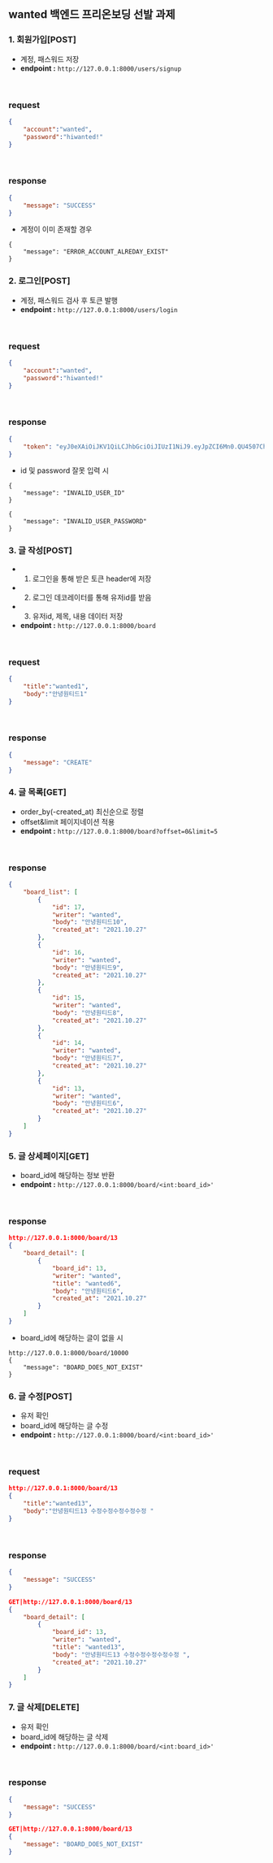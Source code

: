 ## wanted 백엔드 프리온보딩 선발 과제
   
### 1. 회원가입[POST]
- 계정, 패스워드 저장
- **endpoint :** ```http://127.0.0.1:8000/users/signup```

<br>

### **request**
```json
{
    "account":"wanted",
    "password":"hiwanted!"
}
```
<br>

### **response**
```json
{
    "message": "SUCCESS"
}
```
- 계정이 이미 존재할 경우
```
{
    "message": "ERROR_ACCOUNT_ALREDAY_EXIST"
}
```


### 2. 로그인[POST]
- 계정, 패스워드 검사 후 토큰 발행
- **endpoint :** ```http://127.0.0.1:8000/users/login```

<br>

###  **request**
```json
{
    "account":"wanted",
    "password":"hiwanted!"
}
```
<br>

### **response**
```json
{
    "token": "eyJ0eXAiOiJKV1QiLCJhbGciOiJIUzI1NiJ9.eyJpZCI6Mn0.QU4507ChQTemgYcim6gdczC7iei3bmTDSipDKx1pufE"
}
```
- id 및 password 잘못 입력 시

```
{
    "message": "INVALID_USER_ID"
}
```
```
{
    "message": "INVALID_USER_PASSWORD"
}
```
### 3. 글 작성[POST]
- 1. 로그인을 통해 받은 토큰 header에 저장
- 2. 로그인 데코레이터를 통해 유저id를 받음
- 3. 유저id, 제목, 내용 데이터 저장
- **endpoint :** ```http://127.0.0.1:8000/board```

<br>

### **request**
```json
{
    "title":"wanted1",
    "body":"안녕원티드1"
}
```
<br>

### **response**
```json
{
    "message": "CREATE"
}
```
### 4. 글 목록[GET]
- order_by(-created_at) 최신순으로 정렬
- offset&limit 페이지네이션 적용
- **endpoint :** ```http://127.0.0.1:8000/board?offset=0&limit=5```

<br>

###  **response**
```json
{
    "board_list": [
        {
            "id": 17,
            "writer": "wanted",
            "body": "안녕원티드10",
            "created_at": "2021.10.27"
        },
        {
            "id": 16,
            "writer": "wanted",
            "body": "안녕원티드9",
            "created_at": "2021.10.27"
        },
        {
            "id": 15,
            "writer": "wanted",
            "body": "안녕원티드8",
            "created_at": "2021.10.27"
        },
        {
            "id": 14,
            "writer": "wanted",
            "body": "안녕원티드7",
            "created_at": "2021.10.27"
        },
        {
            "id": 13,
            "writer": "wanted",
            "body": "안녕원티드6",
            "created_at": "2021.10.27"
        }
    ]
}
```
### 5. 글 상세페이지[GET]
- board_id에 해당하는 정보 반환 
- **endpoint :** ```http://127.0.0.1:8000/board/<int:board_id>'```

<br>

###  **response**
```json
http://127.0.0.1:8000/board/13
{
    "board_detail": [
        {
            "board_id": 13,
            "writer": "wanted",
            "title": "wanted6",
            "body": "안녕원티드6",
            "created_at": "2021.10.27"
        }
    ]
}
```
- board_id에 해당하는 글이 없을 시
```
http://127.0.0.1:8000/board/10000
{
    "message": "BOARD_DOES_NOT_EXIST"
}
```
### 6. 글 수정[POST]
- 유저 확인
- board_id에 해당하는 글 수정
- **endpoint :** ```http://127.0.0.1:8000/board/<int:board_id>'```

<br>

###  **request**
```json
http://127.0.0.1:8000/board/13
{
    "title":"wanted13",
    "body":"안녕원티드13 수정수정수정수정수정 "
}
```

<br>

###  **response**
```json
{
    "message": "SUCCESS"
}
```
```json
GET|http://127.0.0.1:8000/board/13
{
    "board_detail": [
        {
            "board_id": 13,
            "writer": "wanted",
            "title": "wanted13",
            "body": "안녕원티드13 수정수정수정수정수정 ",
            "created_at": "2021.10.27"
        }
    ]
}
```

### 7. 글 삭제[DELETE]
- 유저 확인
- board_id에 해당하는 글 삭제
- **endpoint :** ```http://127.0.0.1:8000/board/<int:board_id>'```

<br>

### response

```json
{
    "message": "SUCCESS"
}
```

```json
GET|http://127.0.0.1:8000/board/13
{
    "message": "BOARD_DOES_NOT_EXIST"
}
```

